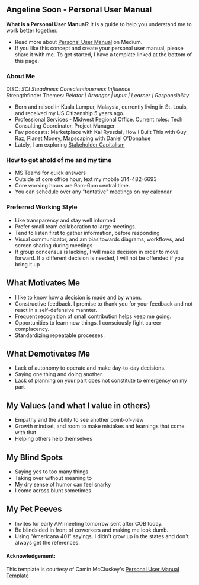 ## Angeline Soon - Personal User Manual

__What is a Personal User Manual?__ It is a guide to help you understand me to work better together.
- Read more about [Personal User Manual](https://medium.com/better-programming/personal-user-manuals-the-good-the-bad-and-the-template-7b80db5044ea) on Medium.
- If you like this concept and create your personal user manual, please share it with me. To get started, I have a template linked at the bottom of this page. 

### About Me
DISC: _SCI Steadiness Conscientiousness Influence_   
Strengthfinder Themes: _Relator | Arranger | Input | Learner | Responsibility_

- Born and raised in Kuala Lumpur, Malaysia, currently living in St. Louis, and received my US Citizenship 5 years ago. 
- Professional Services - Midwest Regional Office. Current roles: Tech Consulting Coordinator, Project Manager  
- Fav podcasts: Marketplace with Kai Ryssdal, How I Built This with Guy Raz, Planet Money, Mapscaping with Daniel O'Donahue
- Lately, I am exploring [Stakeholder Capitalism](https://www.instituteforcorporatetransformation.com/podcast)

### How to get ahold of me and my time
- MS Teams for quick answers  
- Outside of core office hour, text my mobile 314-482-6693
- Core working hours are 9am-6pm central time. 
- You can schedule over any "tentative" meetings on my calendar

### Preferred Working Style
- Like transparency and stay well informed 
- Prefer small team collaboration to large meetings. 
- Tend to listen first to gather information, before responding  
- Visual communicator, and am bias towards diagrams, workflows, and screen sharing during meetings   
- If group concensus is lacking, I will make decision in order to move forward. If a different decision is needed, I will not be offended if you bring it up  

## What Motivates Me
- I like to know how a decision is made and by whom. 
- Constructive feedback. I promise to thank you for your feedback and not react in a self-defensive mannter. 
- Frequent recognition of small contribution helps keep me going.
- Opportunities to learn new things. I consciously fight career complacency. 
- Standardizing repeatable processes. 

## What Demotivates Me
- Lack of autonomy to operate and make day-to-day decisions.
- Saying one thing and doing another. 
- Lack of planning on your part does not constitute to emergency on my part

## My Values (and what I value in others)
- Empathy and the ability to see another point-of-view
- Growth mindset, and room to make mistakes and learnings that come with that
- Helping others help themselves 

## My Blind Spots
- Saying yes to too many things
- Taking over without meaning to 
- My dry sense of humor can feel snarky
- I come across blunt sometimes

## My Pet Peeves
- Invites for early AM meeting tomorrow sent after COB today.
- Be blindsided in front of coworkers and making me look dumb.
- Using "Americana 401" sayings. I didn't grow up in the states and don't always get the references. 

#### Acknowledgement:  
This template is courtesy of Camin McCluskey's [Personal User Manual Template](https://github.com/camin-mccluskey/Personal-User-Manual-Template)
